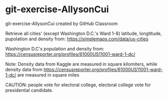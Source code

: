 # git-exercise-AllysonCui

git-exercise-AllysonCui created by GitHub Classroom

Retrieve all cities' (except Washington D.C.'s Ward 1-8) latitude, longtitude, pupolation and density from: https://simplemaps.com/data/us-cities

Washington D.C's population and density from: https://censusreporter.org/profiles/61000US11001-ward-1-dc/

Note: Density data from Kaggle are measured in square kilomiters, while density data from https://censusreporter.org/profiles/61000US11001-ward-1-dc/ are measured in square miles

CAUTION: people vote for electoral college, electoral college vote for presidential candidate.
